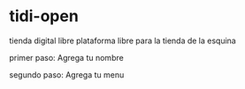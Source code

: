# tidi-open
tienda digital libre
plataforma libre para la tienda de la esquina

primer paso:
	Agrega tu nombre


segundo paso:
	Agrega tu menu
